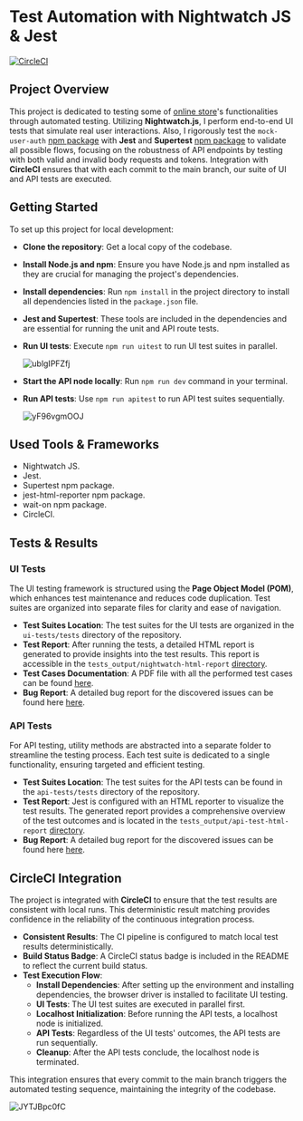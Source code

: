 # Test Automation with Nightwatch JS & Jest

[![CircleCI](https://dl.circleci.com/status-badge/img/circleci/RnPQGDqwYhBKX5CeYSWFw9/Vtx5PmGgLCZ6EQLNN5XS15/tree/main.svg?style=svg&circle-token=CCIPRJ_VKhu23zZpG9z2RsJhwrb5S_95c8dc6f56c75a519e377f606f8c3f818fcc5ec1)](https://dl.circleci.com/status-badge/redirect/circleci/RnPQGDqwYhBKX5CeYSWFw9/Vtx5PmGgLCZ6EQLNN5XS15/tree/main)

## Project Overview

This project is dedicated to testing some of [online store](http://automationpractice.multiformis.com/index.php)'s functionalities through automated testing. Utilizing **Nightwatch.js**, I perform end-to-end UI tests that simulate real user interactions. Also, I rigorously test the `mock-user-auth` [npm package](https://www.npmjs.com/package/mock-user-auth) with **Jest** and **Supertest** [npm package](https://www.npmjs.com/package/supertest) to validate all possible flows, focusing on the robustness of API endpoints by testing with both valid and invalid body requests and tokens. Integration with **CircleCI** ensures that with each commit to the main branch, our suite of UI and API tests are executed.

## Getting Started

To set up this project for local development:

- **Clone the repository**: Get a local copy of the codebase.
- **Install Node.js and npm**: Ensure you have Node.js and npm installed as they are crucial for managing the project's dependencies.
- **Install dependencies**: Run `npm install` in the project directory to install all dependencies listed in the `package.json` file.
- **Jest and Supertest**: These tools are included in the dependencies and are essential for running the unit and API route tests.
- **Run UI tests**: Execute `npm run uitest` to run UI test suites in parallel.
  
  ![ublgIPFZfj](https://github.com/ZiadAlMoqamar/Test-Automation-with-JS/assets/49427996/0d4fee06-798f-4533-9666-b1ca92f39517)
- **Start the API node locally**: Run `npm run dev` command in your terminal.
- **Run API tests**: Use `npm run apitest` to run API test suites sequentially.
  
  ![yF96vgmOOJ](https://github.com/ZiadAlMoqamar/Test-Automation-with-JS/assets/49427996/2ab4a919-9208-41e8-87ff-7b1d49b67db3)

## Used Tools & Frameworks
- Nightwatch JS.
- Jest.
- Supertest npm package.
- jest-html-reporter npm package.
- wait-on npm package.
- CircleCI.

## Tests & Results

### UI Tests

The UI testing framework is structured using the **Page Object Model (POM)**, which enhances test maintenance and reduces code duplication. Test suites are organized into separate files for clarity and ease of navigation.

- **Test Suites Location**: The test suites for the UI tests are organized in the `ui-tests/tests` directory of the repository.
- **Test Report**: After running the tests, a detailed HTML report is generated to provide insights into the test results. This report is accessible in the `tests_output/nightwatch-html-report` [directory](https://github.com/ZiadAlMoqamar/Test-Automation-with-JS/tree/main/tests_output/nightwatch-html-report).
- **Test Cases Documentation**: A PDF file with all the performed test cases can be found [here](https://github.com/ZiadAlMoqamar/Test-Automation-with-JS/blob/main/documents/ui-tests/UI%20test%20cases%20documentation.pdf).
- **Bug Report**: A detailed bug report for the discovered issues can be found here [here](https://github.com/ZiadAlMoqamar/Test-Automation-with-JS/blob/main/documents/ui-tests/UI%20bugs%20report.pdf).

### API Tests

For API testing, utility methods are abstracted into a separate folder to streamline the testing process. Each test suite is dedicated to a single functionality, ensuring targeted and efficient testing.

- **Test Suites Location**: The test suites for the API tests can be found in the `api-tests/tests` directory of the repository.
- **Test Report**: Jest is configured with an HTML reporter to visualize the test results. The generated report provides a comprehensive overview of the test outcomes and is located in the `tests_output/api-test-html-report` [directory](https://github.com/ZiadAlMoqamar/Test-Automation-with-JS/tree/main/tests_output/api-test-html-report).
- **Bug Report**: A detailed bug report for the discovered issues can be found here [here](https://github.com/ZiadAlMoqamar/Test-Automation-with-JS/blob/main/documents/api-tests/API%20bugs%20report.pdf).

## CircleCI Integration

The project is integrated with **CircleCI** to ensure that the test results are consistent with local runs. This deterministic result matching provides confidence in the reliability of the continuous integration process.

- **Consistent Results**: The CI pipeline is configured to match local test results deterministically.
- **Build Status Badge**: A CircleCI status badge is included in the README to reflect the current build status.
- **Test Execution Flow**:
  - **Install Dependencies**: After setting up the environment and installing dependencies, the browser driver is installed to facilitate UI testing.
  - **UI Tests**: The UI test suites are executed in parallel first.
  - **Localhost Initialization**: Before running the API tests, a localhost node is initialized.
  - **API Tests**: Regardless of the UI tests' outcomes, the API tests are run sequentially.
  - **Cleanup**: After the API tests conclude, the localhost node is terminated.

This integration ensures that every commit to the main branch triggers the automated testing sequence, maintaining the integrity of the codebase.

![JYTJBpc0fC](https://github.com/ZiadAlMoqamar/Test-Automation-with-JS/assets/49427996/4c9a0ebf-8b33-4426-89a7-d680786d564e)




